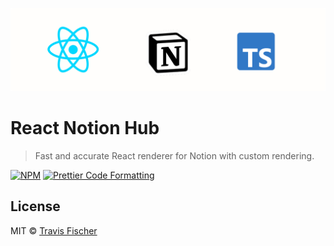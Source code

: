 <p align="center">
  <img alt="React Notion X" src="https://raw.githubusercontent.com/NotionX/react-notion-x/master/media/notion-ts.png" width="689">
</p>

# React Notion Hub

> Fast and accurate React renderer for Notion with custom rendering.

[![NPM](https://img.shields.io/npm/v/react-notion-x.svg)](https://www.npmjs.com/package/react-notion-hub) [![Prettier Code Formatting](https://img.shields.io/badge/code_style-prettier-brightgreen.svg)](https://prettier.io)

## License

MIT © [Travis Fischer](https://transitivebullsh.it)
